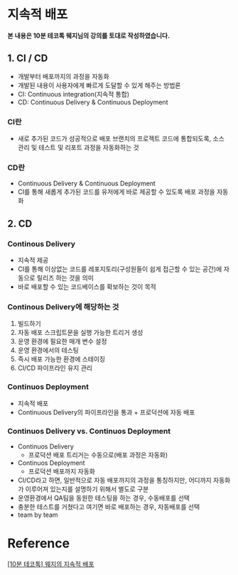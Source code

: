 

# 지속적 배포

**본 내용은 10분 테코톡 웨지님의 강의를 토대로 작성하였습니다.**



## 1. CI / CD

* 개발부터 배포까지의 과정을 자동화
* 개발된 내용이 사용자에게 빠르게 도달할 수 있게 해주는 방법론
* CI: Continuous integration(지속적 통합)
* CD: Continuous Delivery & Continuous Deployment



### CI란

* 새로 추가된 코드가 성공적으로 배포 브랜치의 프로젝트 코드에 통합되도록, 소스 관리 및 테스트 및 리포트 과정을 자동화하는 것



### CD란

* Continuous Delivery & Continuous Deployment
* CI를 통해 새롭게 추가된 코드를 유저에게 바로 제공할 수 있도록 배포 과정을 자동화



## 2. CD

### Continous Delivery

* 지속적 제공
* CI를 통해 이상없는 코드를 레포지토리(구성원들이 쉽게 접근할 수 있는 공간)에 자동으로 릴리즈 하는 것을 의미
* 바로 배포할 수 있는 코드베이스를 확보하는 것이 목적



### Continous Delivery에 해당하는 것

1. 빌드하기
2. 자동 배포 스크립트문을 실행 가능한 트리거 생성
3. 운영 환경에 필요한 매개 변수 설정
4. 운영 환경에서의 테스팅
5. 즉시 배포 가능한 환경에 스테이징
6. CI/CD 파이프라인 유지 관리



### Continuos Deployment

* 지속적 배포
* Continuous Delivery의 파이프라인을 통과 + 프로덕션에 자동 배포



### Continuos Delivery vs. Continuos Deployment

* Continuos Delivery
  * 프로덕션 배포 트리거는 수동으로(배포 과정은 자동화)
* Continuos Deployment
  * 프로덕션 배포까지 자동화
* CI/CD라고 하면, 일반적으로 자동 배포까지의 과정을 통칭하지만, 어디까지 자동화가 이루어져 있는지를 설명하기 위해서 별도로 구분
* 운영환경에서 QA팀을 동원한 테스팅을 하는 경우, 수동배포를 선택
* 충분한 테스트를 거쳤다고 여기면 바로 배포하는 경우, 자동배포를 선택
* team by team



# Reference

[[10분 테코톡] 웨지의 지속적 배포](https://www.youtube.com/watch?v=X6QGhg19Kqg)